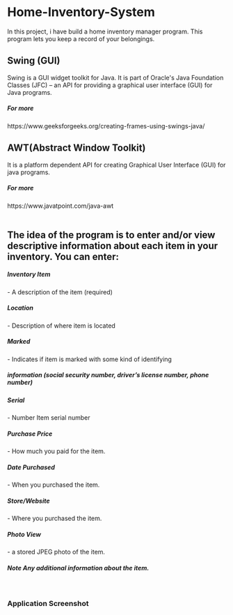 # Home-Inventory-System

In this project, i have build a home inventory manager program. This program lets you keep a
record of your belongings.

<h2>Swing (GUI) </h2>
Swing is a GUI widget toolkit for Java. It is part of Oracle's Java Foundation Classes (JFC) – an API for providing a graphical user interface (GUI) for Java programs.
<h5>For more</h5> https://www.geeksforgeeks.org/creating-frames-using-swings-java/

 <h2> AWT(Abstract Window Toolkit) </h2>
It is a platform dependent API for creating Graphical User Interface (GUI) for java programs.
<h5>For more</h5>https://www.javatpoint.com/java-awt
</br>
</br>
<h2>The idea of the program is to enter and/or view descriptive information about each item in your
inventory. You can enter:</h2>

<h5>Inventory Item</h5> - A description of the item (required)</br>
<h5>Location</h5> - Description of where item is located</br>
<h5>Marked </h5>- Indicates if item is marked with some kind of identifying
<h5>information (social security number, driver’s license number,
phone number)</br>
<h5>Serial</h5> - Number Item serial number</br>
<h5>Purchase Price</h5> - How much you paid for the item.</br>
<h5>Date Purchased</h5> - When you purchased the item.</br>
<h5>Store/Website</h5>  - Where you purchased the item.</br>
<h5>Photo View</h5> - a stored JPEG photo of the item.</br>
<h5>Note Any additional information about the item.</h5></br>

<h3>Application Screenshot</h3>
<img></img>
